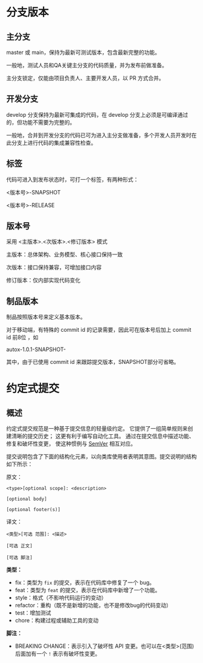 # 分支版本

## 主分支

master 或 main，保持为最新可测试版本，包含最新完整的功能。

一般地，测试人员和QA关键主分支的代码质量，并为发布前做准备。

主分支锁定，仅能由项目负责人、主要开发人员，以 PR 方式合并。



## 开发分支

develop 分支保持为最新可集成的代码，在 develop 分支上必须是可编译通过的，但功能不需要为完整的。

一般地，合并到开发分支的代码已可为进入主分支做准备，多个开发人员开发时在此分支上进行代码的集成兼容性检查。



## 标签

代码可进入到发布状态时，可打一个标签，有两种形式：

<版本号>-SNAPSHOT

<版本号>-RELEASE



## 版本号

采用 <主版本>.<次版本>.<修订版本> 模式

主版本：总体架构、业务模型、核心接口保持一致

次版本：接口保持兼容，可增加接口内容

修订版本：仅内部实现代码变化



## 制品版本

制品按照版本号来定义基本版本。

对于移动端，有特殊的 commit id 的记录需要，因此可在版本号后加上 commit id 前8位 ，如

autox-1.0.1-SNAPSHOT-<commit id>

其中，由于已使用 commit id 来跟踪提交版本，SNAPSHOT部分可省略。



# 约定式提交

## 概述

约定式提交规范是一种基于提交信息的轻量级约定。 它提供了一组简单规则来创建清晰的提交历史； 这更有利于编写自动化工具。 通过在提交信息中描述功能、修复和破坏性变更， 使这种惯例与 [SemVer](http://semver.org/) 相互对应。



提交说明包含了下面的结构化元素，以向类库使用者表明其意图。提交说明的结构如下所示：

原文：

```
<type>[optional scope]: <description>

[optional body]

[optional footer(s)]
```

译文：

```
<类型>[可选 范围]: <描述>

[可选 正文]

[可选 脚注]
```



**类型：**

* fix：类型为 `fix` 的提交，表示在代码库中修复了一个 bug。
* feat：类型为 `feat` 的提交，表示在代码库中新增了一个功能。
* style：格式（不影响代码运行的变动）
* refactor：重构（既不是新增的功能，也不是修改bug的代码变动）
* test：增加测试
* chore：构建过程或辅助工具的变动

**脚注：**

* BREAKING CHANGE：表示引入了破坏性 API 变更。也可以在<类型>(范围) 后面加有一个 `!` 表示有破坏性变更。


